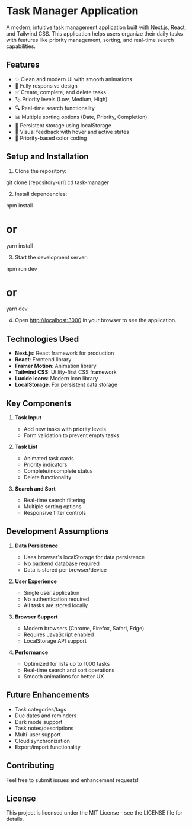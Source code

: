 # Task Manager Application

A modern, intuitive task management application built with Next.js, React, and Tailwind CSS. This application helps users organize their daily tasks with features like priority management, sorting, and real-time search capabilities.

## Features

- ✨ Clean and modern UI with smooth animations
- 📱 Fully responsive design
- ✅ Create, complete, and delete tasks
- 🏷️ Priority levels (Low, Medium, High)
- 🔍 Real-time search functionality
- 📊 Multiple sorting options (Date, Priority, Completion)
- 💾 Persistent storage using localStorage
- 🎨 Visual feedback with hover and active states
- 🎯 Priority-based color coding

## Setup and Installation

1. Clone the repository:

git clone [repository-url]
cd task-manager

2. Install dependencies:

npm install

# or

yarn install

3. Start the development server:

npm run dev

# or

yarn dev

4. Open [http://localhost:3000](http://localhost:3000) in your browser to see the application.

## Technologies Used

- **Next.js**: React framework for production
- **React**: Frontend library
- **Framer Motion**: Animation library
- **Tailwind CSS**: Utility-first CSS framework
- **Lucide Icons**: Modern icon library
- **LocalStorage**: For persistent data storage

## Key Components

1. **Task Input**

   - Add new tasks with priority levels
   - Form validation to prevent empty tasks

2. **Task List**

   - Animated task cards
   - Priority indicators
   - Complete/incomplete status
   - Delete functionality

3. **Search and Sort**
   - Real-time search filtering
   - Multiple sorting options
   - Responsive filter controls

## Development Assumptions

1. **Data Persistence**

   - Uses browser's localStorage for data persistence
   - No backend database required
   - Data is stored per browser/device

2. **User Experience**

   - Single user application
   - No authentication required
   - All tasks are stored locally

3. **Browser Support**

   - Modern browsers (Chrome, Firefox, Safari, Edge)
   - Requires JavaScript enabled
   - LocalStorage API support

4. **Performance**
   - Optimized for lists up to 1000 tasks
   - Real-time search and sort operations
   - Smooth animations for better UX

## Future Enhancements

- Task categories/tags
- Due dates and reminders
- Dark mode support
- Task notes/descriptions
- Multi-user support
- Cloud synchronization
- Export/import functionality

## Contributing

Feel free to submit issues and enhancement requests!

## License

This project is licensed under the MIT License - see the LICENSE file for details.
